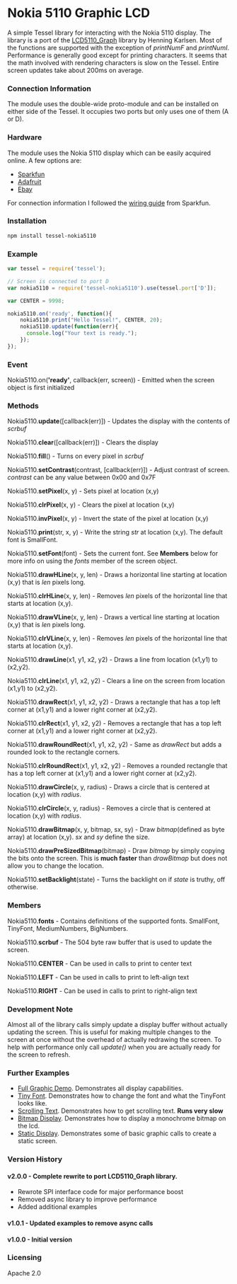 # Nokia 5110 Graphic LCD
A simple Tessel library for interacting with the Nokia 5110 display. The library is a port of the [LCD5110_Graph](http://www.rinkydinkelectronics.com/library.php?id=47) library by Henning Karlsen. Most of the functions are supported with the exception of *printNumF* and *printNumI*. Performance is generally good except for printing characters. It seems that the math involved with rendering characters is slow on the Tessel. Entire screen updates take about 200ms on average.

### Connection Information
The module uses the double-wide proto-module and can be installed on either side of the Tessel. It occupies two ports but only uses one of them (A or D).

### Hardware
The module uses the Nokia 5110 display which can be easily acquired online. A few options are:

  * [Sparkfun](https://www.sparkfun.com/products/10168)
  * [Adafruit](https://www.adafruit.com/products/338)
  * [Ebay](http://www.ebay.com/sch/i.html?_from=R40&_trksid=p2050601.m570.l1313.TR6.TRC1.A0.H0.Xnokia+5110&_nkw=nokia+5110&_sacat=0)

For connection information I followed the [wiring guide](https://learn.sparkfun.com/tutorials/graphic-lcd-hookup-guide) from Sparkfun.

### Installation
```sh
npm install tessel-nokia5110
```

### Example
```js
var tessel = require('tessel');

// Screen is connected to port D
var nokia5110 = require('tessel-nokia5110').use(tessel.port['D']);

var CENTER = 9998;

nokia5110.on('ready', function(){
    nokia5110.print("Hello Tessel!", CENTER, 20);
    nokia5110.update(function(err){
      console.log("Your text is ready.");
    });
});
```

### Event
Nokia5110.on(**'ready'**, callback(err, screen)) - Emitted when the screen object is first initialized

### Methods
Nokia5110.**update**([callback(err)]) - Updates the display with the contents of *scrbuf*

Nokia5110.**clear**([callback(err)]) - Clears the display

Nokia5110.**fill**() - Turns on every pixel in *scrbuf*

Nokia5110.**setContrast**(contrast, [callback(err)]) - Adjust contrast of screen. *contrast* can be any value between 0x00 and 0x7F

Nokia5110.**setPixel**(x, y) - Sets pixel at location (x,y)

Nokia5110.**clrPixel**(x, y) - Clears the pixel at location (x,y)

Nokia5110.**invPixel**(x, y) - Invert the state of the pixel at location (x,y)

Nokia5110.**print**(str, x, y) - Write the string *str* at location (x,y). The default font is SmallFont.

Nokia5110.**setFont**(font) - Sets the current font. See **Members** below for more info on using the *fonts* member of the screen object.

Nokia5110.**drawHLine**(x, y, len) - Draws a horizontal line starting at location (x,y) that is *len* pixels long.

Nokia5110.**clrHLine**(x, y, len) - Removes *len* pixels of the horizontal line that starts at location (x,y).

Nokia5110.**drawVLine**(x, y, len) - Draws a vertical line starting at location (x,y) that is *len* pixels long.

Nokia5110.**clrVLine**(x, y, len) - Removes *len* pixels of the horizontal line that starts at location (x,y).

Nokia5110.**drawLine**(x1, y1, x2, y2) - Draws a line from location (x1,y1) to (x2,y2).

Nokia5110.**clrLine**(x1, y1, x2, y2) - Clears a line on the screen from location (x1,y1) to (x2,y2).

Nokia5110.**drawRect**(x1, y1, x2, y2) - Draws a rectangle that has a top left corner at (x1,y1) and a lower right corner at (x2,y2).

Nokia5110.**clrRect**(x1, y1, x2, y2) - Removes a rectangle that has a top left corner at (x1,y1) and a lower right corner at (x2,y2).

Nokia5110.**drawRoundRect**(x1, y1, x2, y2) - Same as *drawRect* but adds a rounded look to the rectangle corners.

Nokia5110.**clrRoundRect**(x1, y1, x2, y2) - Removes a rounded rectangle that has a top left corner at (x1,y1) and a lower right corner at (x2,y2).

Nokia5110.**drawCircle**(x, y, radius) - Draws a circle that is centered at location (x,y) with *radius*.

Nokia5110.**clrCircle**(x, y, radius) - Removes a circle that is centered at location (x,y) with *radius*.

Nokia5110.**drawBitmap**(x, y, bitmap, sx, sy) - Draw *bitmap*(defined as byte array) at location (x,y). *sx* and *sy* define the size.

Nokia5110.**drawPreSizedBitmap**(bitmap) - Draw *bitmap* by simply copying the bits onto the screen. This is **much faster** than *drawBitmap* but does not allow you to change the location.

Nokia5110.**setBacklight**(state) - Turns the backlight on if _state_ is truthy, off otherwise.

### Members
Nokia5110.**fonts** - Contains definitions of the supported fonts. SmallFont, TinyFont, MediumNumbers, BigNumbers.

Nokia5110.**scrbuf** - The 504 byte raw buffer that is used to update the screen.

Nokia5110.**CENTER** - Can be used in calls to print to center text

Nokia5110.**LEFT** - Can be used in calls to print to left-align text

Nokia5110.**RIGHT** - Can be used in calls to print to right-align text

### Development Note
Almost all of the library calls simply update a display buffer without actually updating the screen. This is useful for making multiple changes to the screen at once without the overhead of actually redrawing the screen. To help with performance only call *update()* when you are actually ready for the screen to refresh. 

### Further Examples  
* [Full Graphic Demo](examples/graphics.js). Demonstrates all display capabilities.
* [Tiny Font](examples/tinyfont.js). Demonstrates how to change the font and what the TinyFont looks like.
* [Scrolling Text](examples/scrolling_text.js). Demonstrates how to get scrolling text. **Runs very slow**
* [Bitmap Display](examples/bitmap.js). Demonstrates how to display a monochrome bitmap on the lcd.
* [Static Display](examples/features.js). Demonstrates some of basic graphic calls to create a static screen.

### Version History
#### v2.0.0 - Complete rewrite to port LCD5110_Graph library.
  * Rewrote SPI interface code for major performance boost
  * Removed async library to improve performance
  * Added additional examples

#### v1.0.1 - Updated examples to remove async calls
#### v1.0.0 - Initial version

### Licensing  
Apache 2.0
